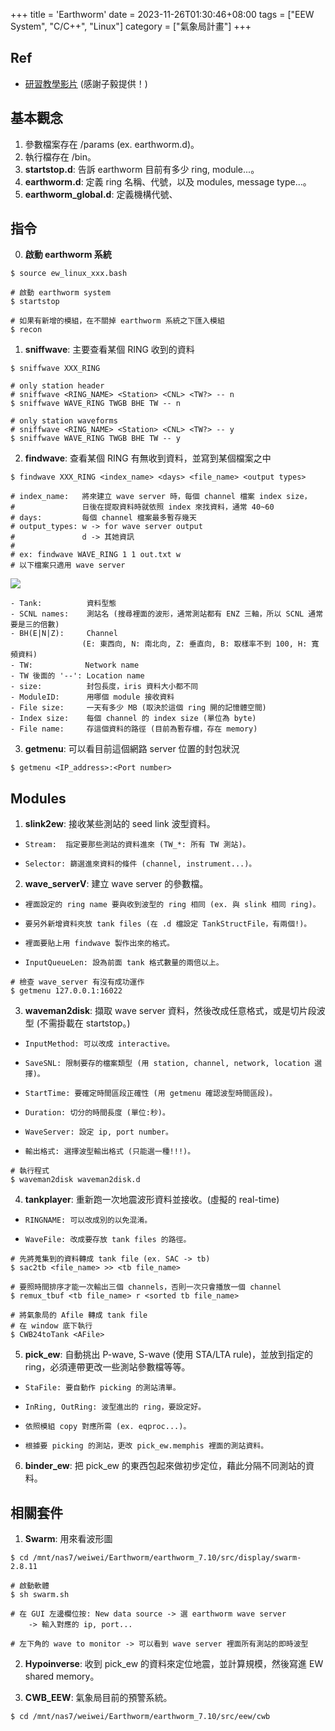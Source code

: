 +++
title = 'Earthworm'
date = 2023-11-26T01:30:46+08:00
tags = ["EEW System", "C/C++", "Linux"]
category = ["氣象局計畫"]
+++

## Ref
* [研習教學影片](https://www.youtube.com/playlist?list=PL1JK9KOKer9dQi_BCGuXaWaStkoTGZLEP) (感謝子毅提供！)

## 基本觀念
1. 參數檔案存在 /params (ex. earthworm.d)。
2. 執行檔存在 /bin。
3. **startstop.d**: 告訴 earthworm 目前有多少 ring, module...。
4. **earthworm.d**: 定義 ring 名稱、代號，以及 modules, message type...。
5. **earthworm_global.d**: 定義機構代號、

## 指令
0. **啟動 earthworm 系統**
```shell=
$ source ew_linux_xxx.bash

# 啟動 earthworm system
$ startstop

# 如果有新增的模組，在不關掉 earthworm 系統之下匯入模組
$ recon
```

1. **sniffwave**: 主要查看某個 RING 收到的資料
```shell=
$ sniffwave XXX_RING

# only station header
# sniffwave <RING_NAME> <Station> <CNL> <TW?> -- n
$ sniffwave WAVE_RING TWGB BHE TW -- n

# only station waveforms
# sniffwave <RING_NAME> <Station> <CNL> <TW?> -- y
$ sniffwave WAVE_RING TWGB BHE TW -- y
```

2. **findwave**: 查看某個 RING 有無收到資料，並寫到某個檔案之中
```shell=
$ findwave XXX_RING <index_name> <days> <file_name> <output types>

# index_name:   將來建立 wave server 時，每個 channel 檔案 index size，
#               日後在提取資料時就依照 index 來找資料，通常 40~60
# days:         每個 channel 檔案最多暫存幾天
# output_types: w -> for wave server output
#               d -> 其她資訊
#
# ex: findwave WAVE_RING 1 1 out.txt w
# 以下檔案只適用 wave server
```
![](https://i.imgur.com/9OAtTr3.png)

    - Tank:          資料型態
    - SCNL names:    測站名 (搜尋裡面的波形，通常測站都有 ENZ 三軸，所以 SCNL 通常要是三的倍數)
    - BH(E|N|Z):     Channel 
                    (E: 東西向, N: 南北向, Z: 垂直向, B: 取樣率不到 100, H: 寬頻資料)
    - TW:　          Network name
    - TW 後面的 '--': Location name
    - size:          封包長度，iris 資料大小都不同
    - ModuleID:      用哪個 module 接收資料
    - File size:     一天有多少 MB (取決於這個 ring 開的記憶體空間)
    - Index size:    每個 channel 的 index size (單位為 byte)
    - File name:     存這個資料的路徑 (目前為暫存檔，存在 memory)
    
3. **getmenu**: 可以看目前這個網路 server 位置的封包狀況
```shell=
$ getmenu <IP_address>:<Port number>
```

## Modules
1. **slink2ew**: 接收某些測站的 seed link 波型資料。
*     Stream:  指定要那些測站的資料進來 (TW_*: 所有 TW 測站)。
*     Selector: 篩選進來資料的條件 (channel, instrument...)。

2. **wave_serverV**: 建立 wave server 的參數檔。
*     裡面設定的 ring name 要與收到波型的 ring 相同 (ex. 與 slink 相同 ring)。
*     要另外新增資料夾放 tank files (在 .d 檔設定 TankStructFile，有兩個!)。
*     裡面要貼上用 findwave 製作出來的格式。
*     InputQueueLen: 設為前面 tank 格式數量的兩倍以上。
```shell=
# 檢查 wave_server 有沒有成功運作
$ getmenu 127.0.0.1:16022 
```


3. **waveman2disk**: 擷取 wave server 資料，然後改成任意格式，或是切片段波型 (不需掛載在 startstop。)
*     InputMethod: 可以改成 interactive。
*     SaveSNL: 限制要存的檔案類型 (用 station, channel, network, location 選擇)。
*     StartTime: 要確定時間區段正確性 (用 getmenu 確認波型時間區段)。
*     Duration: 切分的時間長度 (單位:秒)。
*     WaveServer: 設定 ip, port number。
*     輸出格式: 選擇波型輸出格式 (只能選一種!!!)。

```shell=
# 執行程式
$ waveman2disk waveman2disk.d
```

4. **tankplayer**: 重新跑一次地震波形資料並接收。(虛擬的 real-time)
*     RINGNAME: 可以改成別的以免混淆。
*     WaveFile: 改成要存放 tank files 的路徑。
```shell=
# 先將蒐集到的資料轉成 tank file (ex. SAC -> tb)
$ sac2tb <file_name> >> <tb file_name>

# 要照時間排序才能一次輸出三個 channels，否則一次只會播放一個 channel
$ remux_tbuf <tb file_name> r <sorted tb file_name>

# 將氣象局的 Afile 轉成 tank file
# 在 window 底下執行
$ CWB24toTank <AFile>
```

5. **pick_ew**: 自動挑出 P-wave, S-wave (使用 STA/LTA rule)，並放到指定的 ring，必須連帶更改一些測站參數檔等等。
*     StaFile: 要自動作 picking 的測站清單。
*     InRing, OutRing: 波型進出的 ring，要設定好。
*     依照模組 copy 對應所需 (ex. eqproc...)。
*     根據要 picking 的測站，更改 pick_ew.memphis 裡面的測站資料。

6. **binder_ew**: 把 pick_ew 的東西包起來做初步定位，藉此分隔不同測站的資料。

## 相關套件
1. **Swarm**: 用來看波形圖
```shell=
$ cd /mnt/nas7/weiwei/Earthworm/earthworm_7.10/src/display/swarm-2.8.11

# 啟動軟體
$ sh swarm.sh

# 在 GUI 左邊欄位按: New data source -> 選 earthworm wave server
    -> 輸入對應的 ip, port...
    
# 左下角的 wave to monitor -> 可以看到 wave server 裡面所有測站的即時波型
```

2. **Hypoinverse**: 收到 pick_ew 的資料來定位地震，並計算規模，然後寫進 EW shared memory。

3. **CWB_EEW**: 氣象局目前的預警系統。

```shell=
$ cd /mnt/nas7/weiwei/Earthworm/earthworm_7.10/src/eew/cwb
```